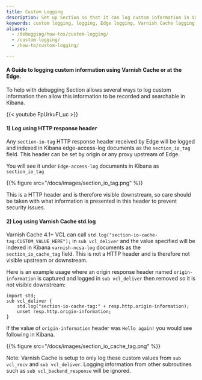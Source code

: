```yaml
---
title: Custom Logging
description: Set up Section so that it can log custom information in Varnish
keywords: custom logging, logging, Edge logging, Varnish Cache logging, Kibana, Elastic Search, content delivery network, CDN
aliases:
  - /debugging/how-tos/custom-logging/
  - /custom-logging/
  - /how-to/custom-logging/

---
```

#### A Guide to logging custom information using Varnish Cache or at the Edge.

To help with debugging Section allows several ways to log custom information then allow this information to be recorded and searchable in Kibana.

{{< youtube FpUrkuFI_uc >}}


#### 1) Log using HTTP response header

Any `section-io-tag` HTTP response header received by Edge will be logged and indexed in Kibana edge-access-log documents as the `section_io_tag` field. This header can be set by origin or any proxy upstream of Edge.

You will see it under `Edge-access-log` documents in Kibana as `section_io_tag`

{{% figure src="/docs/images/section_io_tag.png" %}}

This is a HTTP header and is therefore visible downstream, so care should be taken with what information is presented in this header to prevent security issues.


#### 2) Log using Varnish Cache std.log

Varnish Cache 4.1+ VCL can call `std.log("section-io-cache-tag:CUSTOM_VALUE_HERE");` in `sub vcl_deliver` and the value specified will be indexed in Kibana `varnish-ncsa-log` documents as the `section_io_cache_tag` field. This is not a HTTP header and is therefore not visible upstream or downstream. 

Here is an example usage where an origin response header named `origin-information` is captured and logged in `sub vcl_deliver` then removed so it is not visible downstream:
    
    import std;
    sub vcl_deliver {
        std.log("section-io-cache-tag:" + resp.http.origin-information);
        unset resp.http.origin-information;
    }


If the value of `origin-information` header was `Hello again!` you would see following in Kibana.

{{% figure src="/docs/images/section_io_cache_tag.png" %}}

Note: Varnish Cache is setup to only log these custom values from `sub vcl_recv` and `sub vcl_deliver`. Logging information from other subroutines such as `sub vcl_backend_response` will be ignored. 


